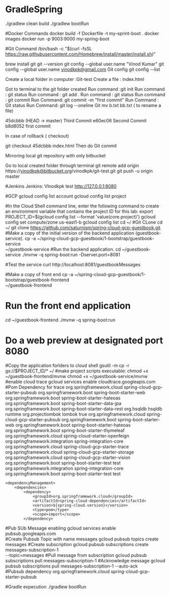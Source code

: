 # GradleSpring
 ./gradlew clean build
 ./gradlew bootRun




#Docker Commands
docker build -f Dockerfile -t my-sprint-boot .
docker images
docker run -p 9003:9000 my-spring-boot

#Git Command
/bin/bash -c "$(curl -fsSL https://raw.githubusercontent.com/Homebrew/install/master/install.sh)"

brew install git
git --version
git config --global user.name "Vinod Kumar"
git config --global user.name vinodkpk@gmail.com
Git  config
git config --list

Create a local folder in computer :Git-test
Create a file : index.html

Got to terminal to the git folder created
Run command :git init
Run command : git status
Run command : git add .
Run command : git status
Run command : git commit
Run Command: git commit -m "first commit"
Run Command : Git status
Run Command: git log --oneline
Git mv b.txt bb.txt ( to rename a file)

45dcbbb (HEAD -> master) Third Commit
e60ec06 Second Commit
b8d8052 first commit

In case of rollback ( checkout)

git checkout 45dcbbb index.html
Then do
Git commit

Mirroring local git repository with only bitbucket

Go to local created folder through terminal
git remote add origin https://vinodkpk@bitbucket.org/vinodkpk/git-test.git
git push -u origin master

#Jenkins
Jenkins:
VInodkpk
test
http://127.0.0.1:8080

#GCP
gcloud config list account
gcloud config list project

#In the Cloud Shell command line, enter the following command to create an environment variable that contains the project ID for this lab:
export PROJECT_ID=$(gcloud config list --format 'value(core.project)')
gcloud config set compute/zone us-east1-b
gcloud config list
cd ~/
#Git CLone
cd ~/
git clone https://github.com/saturnism/spring-cloud-gcp-guestbook.git
#Make a copy of the initial version of the backend application (guestbook-service).
cp -a ~/spring-cloud-gcp-guestbook/1-bootstrap/guestbook-service \
  ~/guestbook-service
#Run the backend application. 
  cd ~/guestbook-service
  ./mvnw -q spring-boot:run -Dserver.port=8081
  
#Test the service
curl http://localhost:8081/guestbookMessages

#Make a copy of front end
cp -a ~/spring-cloud-gcp-guestbook/1-bootstrap/guestbook-frontend \
  ~/guestbook-frontend
  
# Run the front end application
cd ~/guestbook-frontend
./mvnw -q spring-boot:run
  
# Do a web preview at designated port 8080

  
  
#Copy the application forlders to cloud shell
gsutil -m cp -r gs://$PROJECT_ID/* ~/
#make project scripts executable:
chmod +x ~/guestbook-frontend/mvnw
chmod +x ~/guestbook-service/mvnw
#enable cloud trace
gcloud services enable cloudtrace.googleapis.com
#Pom Dependency for trace
<dependency>
            <groupId>org.springframework.cloud</groupId>
            <artifactId>spring-cloud-gcp-starter-pubsub</artifactId>
        </dependency>
		<dependency>
			<groupId>org.springframework.boot</groupId>
			<artifactId>spring-boot-starter-web</artifactId>
		</dependency>
		<dependency>
			<groupId>org.springframework.boot</groupId>
			<artifactId>spring-boot-starter-hateoas</artifactId>
		</dependency>
		<dependency>
			<groupId>org.springframework.boot</groupId>
			<artifactId>spring-boot-starter-data-jpa</artifactId>
		</dependency>
		<dependency>
			<groupId>org.springframework.boot</groupId>
			<artifactId>spring-boot-starter-data-rest</artifactId>
		</dependency>
        <dependency>
			<groupId>org.hsqldb</groupId>
			<artifactId>hsqldb</artifactId>
			<scope>runtime</scope>
		</dependency>
		<dependency>
			<groupId>org.projectlombok</groupId>
			<artifactId>lombok</artifactId>
			<optional>true</optional>
		</dependency>
        <dependency>
            <groupId>org.springframework.cloud</groupId>
            <artifactId>spring-cloud-gcp-starter-pubsub</artifactId>
        </dependency>
		<dependency>
			<groupId>org.springframework.boot</groupId>
			<artifactId>spring-boot-starter-web</artifactId>
		</dependency>
		<dependency>
			<groupId>org.springframework.boot</groupId>
			<artifactId>spring-boot-starter-hateoas</artifactId>
		</dependency>
		<dependency>
			<groupId>org.springframework.boot</groupId>
			<artifactId>spring-boot-starter-thymeleaf</artifactId>
		</dependency>
		<dependency>
			<groupId>org.springframework.cloud</groupId>
			<artifactId>spring-cloud-starter-openfeign</artifactId>
		</dependency>
		 <dependency>
                    <groupId>org.springframework.integration</groupId>
                    <artifactId>spring-integration-core</artifactId>
               </dependency>
         <dependency>
			<groupId>org.springframework.cloud</groupId>
			<artifactId>spring-cloud-gcp-starter-trace</artifactId>
		</dependency>
		        <dependency>
                    <groupId>org.springframework.cloud</groupId>
                    <artifactId>spring-cloud-gcp-starter-storage</artifactId>
                </dependency>
                <dependency>
                  <groupId>org.springframework.cloud</groupId>
                  <artifactId>spring-cloud-gcp-starter-vision</artifactId>
                </dependency>
		<dependency>
			<groupId>org.springframework.boot</groupId>
			<artifactId>spring-boot-starter-test</artifactId>
			<scope>test</scope>
		</dependency>
		<dependency>
                    <groupId>org.springframework.integration</groupId>
                    <artifactId>spring-integration-core</artifactId>
               </dependency>
		<dependency>
			<groupId>org.springframework.boot</groupId>
			<artifactId>spring-boot-starter-test</artifactId>
			<scope>test</scope>
		</dependency>
	</dependencies>
	</dependencies>

	<dependencyManagement>
		<dependencies>
			<dependency>
				<groupId>org.springframework.cloud</groupId>
				<artifactId>spring-cloud-dependencies</artifactId>
				<version>${spring-cloud.version}</version>
				<type>pom</type>
				<scope>import</scope>
			</dependency>
  
        
#Pub SUb Message enabling
gcloud services enable pubsub.googleapis.com    
#Create Pubsub Topic with name messages
gcloud pubsub topics create messages 
#Create subscription
gcloud pubsub subscriptions create messages-subscription-1 \
  --topic=messages
#Pull message from subscription
gcloud pubsub subscriptions pull messages-subscription-1
#Acknowledge message
gcloud pubsub subscriptions pull messages-subscription-1 --auto-ack   
#Pubsub dependency
<dependency>
            <groupId>org.springframework.cloud</groupId>
            <artifactId>spring-cloud-gcp-starter-pubsub</artifactId>
        </dependency>
        
#Gradle expecution
./gradlew bootRun




